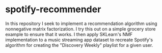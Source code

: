 # spotify-recommender
In this repository I seek to implement a recommendation algorithm using nonnegative matrix factorization. I try this out on a simple grocery store example to ensure that it works. I then apply SKLearn's NMF implementation to a music streaming app dataset to recreate Spotify's algorithm for creating the "Discovery Weekly" playlist for a given user.
